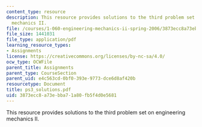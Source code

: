 ```yaml
---
content_type: resource
description: This resource provides solutions to the third problem set on engineering
  mechanics II.
file: /courses/1-060-engineering-mechanics-ii-spring-2006/3873ecc8a73ebba71a80fb5f4d0e5681_ps3_solutions.pdf
file_size: 1441031
file_type: application/pdf
learning_resource_types:
- Assignments
license: https://creativecommons.org/licenses/by-nc-sa/4.0/
ocw_type: OCWFile
parent_title: Assignments
parent_type: CourseSection
parent_uid: e4c563cd-0bf0-393e-9773-dce6d8af420b
resourcetype: Document
title: ps3_solutions.pdf
uid: 3873ecc8-a73e-bba7-1a80-fb5f4d0e5681
---
```

This resource provides solutions to the third problem set on engineering mechanics II.